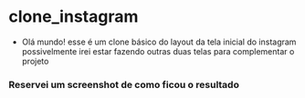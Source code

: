 # clone_instagram
* Olá mundo! esse é um clone básico do layout da tela inicial do instagram possivelmente irei estar fazendo outras duas telas para complementar o projeto 
<h3>Reservei um screenshot de como ficou o resultado</h3>

<img src="https://cdn.discordapp.com/attachments/920385241594609726/945864505726992435/clone-instagram-img.png" alt="">
